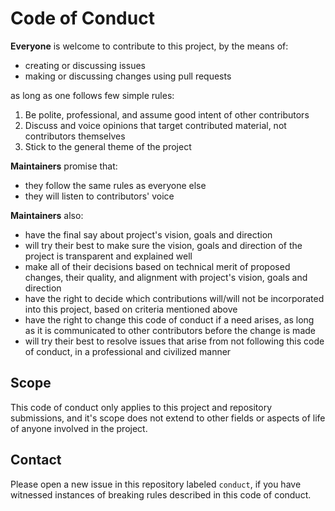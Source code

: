 # Code of Conduct

**Everyone** is welcome to contribute to this project, by the means of:

- creating or discussing issues
- making or discussing changes using pull requests

as long as one follows few simple rules:

1. Be polite, professional, and assume good intent of other contributors
2. Discuss and voice opinions that target contributed material,
   not contributors themselves
3. Stick to the general theme of the project

**Maintainers** promise that:

- they follow the same rules as everyone else
- they will listen to contributors' voice

**Maintainers** also:

- have the final say about project's vision, goals and direction
- will try their best to make sure the vision, goals and direction of the project
  is transparent and explained well
- make all of their decisions based on technical merit of proposed changes,
  their quality, and alignment with project's vision, goals and direction
- have the right to decide which contributions will/will not be incorporated
  into this project, based on criteria mentioned above
- have the right to change this code of conduct if a need arises, as long as
  it is communicated to other contributors before the change is made
- will try their best to resolve issues that arise from not following this
  code of conduct, in a professional and civilized manner

## Scope

This code of conduct only applies to this project and repository submissions,
and it's scope does not extend to other fields or aspects of life of anyone involved in the project.

## Contact

Please open a new issue in this repository labeled `conduct`, if you have witnessed instances of breaking rules
described in this code of conduct.
